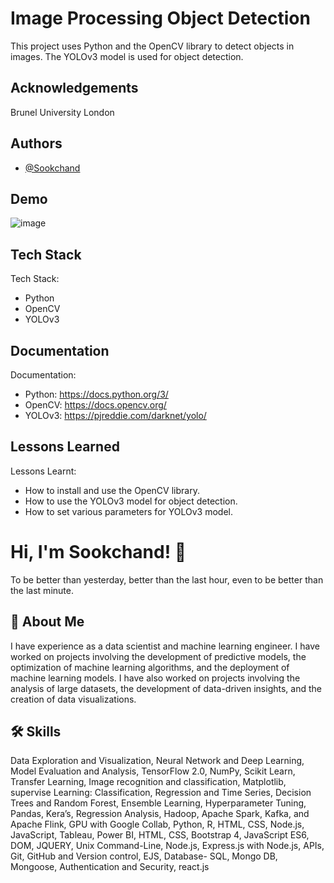 
# Image Processing Object Detection

This project uses Python and the OpenCV library to detect objects in images. The YOLOv3 model is used for object detection.

## Acknowledgements

Brunel University London
## Authors

- [@Sookchand](https://github.com/Sookchand)


## Demo

![image](https://user-images.githubusercontent.com/34344439/210008158-db88a5f1-e795-4700-9618-eaec752ca8b0.png)


## Tech Stack

Tech Stack:
- Python
- OpenCV 
- YOLOv3
## Documentation

Documentation: 
- Python: https://docs.python.org/3/
- OpenCV: https://docs.opencv.org/
- YOLOv3: https://pjreddie.com/darknet/yolo/
## Lessons Learned
Lessons Learnt:
- How to install and use the OpenCV library.
- How to use the YOLOv3 model for object detection.
- How to set various parameters for YOLOv3 model.
# Hi, I'm Sookchand! 👋
To be better than yesterday, better than the last hour, even to be better than the last
minute.

## 🚀 About Me
I have experience as a data scientist and machine learning engineer. I have worked on
projects involving the development of predictive models, the optimization of machine
learning algorithms, and the deployment of machine learning models. I have also worked on
projects involving the analysis of large datasets, the development of data-driven insights,
and the creation of data visualizations.

## 🛠 Skills
Data Exploration and Visualization, Neural Network and Deep Learning, Model Evaluation
and Analysis, TensorFlow 2.0, NumPy, Scikit Learn, Transfer Learning, Image recognition and
classification, Matplotlib, supervise Learning: Classification, Regression and Time Series,
Decision Trees and Random Forest, Ensemble Learning, Hyperparameter Tuning, Pandas,
Kera’s, Regression Analysis, Hadoop, Apache Spark, Kafka, and Apache Flink, GPU with
Google Collab, Python, R, HTML, CSS, Node.js, JavaScript, Tableau, Power BI, HTML, CSS,
Bootstrap 4, JavaScript ES6, DOM, JQUERY, Unix Command-Line, Node.js, Express.js with Node.js,
APIs, Git, GitHub and Version control, EJS, Database- SQL, Mongo DB, Mongoose, Authentication and
Security, react.js
